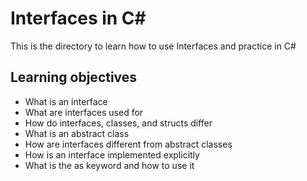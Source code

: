 # Interfaces in C#

This is the directory to learn how to use Interfaces and practice in C#

## Learning objectives

* What is an interface
* What are interfaces used for
* How do interfaces, classes, and structs differ
* What is an abstract class
* How are interfaces different from abstract classes
* How is an interface implemented explicitly
* What is the as keyword and how to use it
